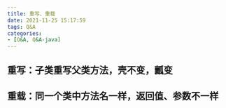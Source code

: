 ```yaml
---
title: 重写、重载
date: 2021-11-25 15:17:59
tags: Q&A
categories:
- [Q&A, Q&A-java]
---
```


## 重写：子类重写父类方法，壳不变，瓤变

## 重载：同一个类中方法名一样，返回值、参数不一样

